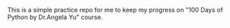 This is a simple practice repo for me to keep my progress on "100 Days of Python by Dr.Angela Yu" course.
